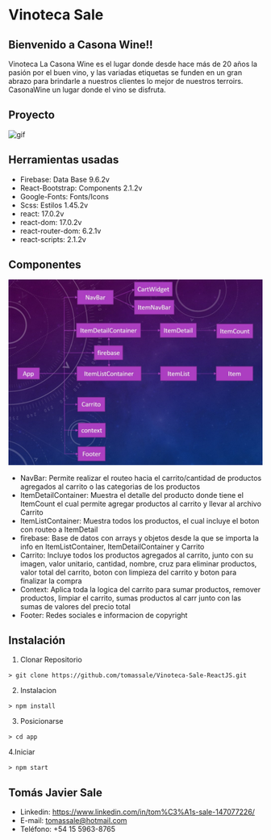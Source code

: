 # Vinoteca Sale
## Bienvenido a Casona Wine!!
Vinoteca La Casona Wine es el lugar donde desde hace más de 20 años la pasión por el buen vino, y las variadas etiquetas se funden en un gran abrazo para brindarle a nuestros clientes lo mejor de nuestros terroirs. CasonaWine un lugar donde el vino se disfruta.
## Proyecto 
![gif](https://github.com/tomassale/Vinoteca-Sale-Final-ReactJs/blob/app/public/img/readme/CasonaWine.gif)
## Herramientas usadas
* Firebase: Data Base 9.6.2v
* React-Bootstrap: Components 2.1.2v
* Google-Fonts: Fonts/Icons
* Scss: Estilos 1.45.2v
* react: 17.0.2v
* react-dom: 17.0.2v
* react-router-dom: 6.2.1v
* react-scripts: 2.1.2v
## Componentes
![imagen](https://github.com/tomassale/Vinoteca-Sale-Final-ReactJs/blob/app/public/img/readme/Componentes.jpeg)
- NavBar: Permite realizar el routeo hacia el carrito/cantidad de productos agregados al carrito o las categorias de los productos
- ItemDetailContainer: Muestra el detalle del producto donde tiene el ItemCount el cual permite agregar productos al carrito y llevar al archivo Carrito
- ItemListContainer: Muestra todos los productos, el cual incluye el boton con routeo a ItemDetail
- firebase: Base de datos con arrays y objetos desde la que se importa la info en ItemListContainer, ItemDetailContainer y Carrito
- Carrito: Incluye todos los productos agregados al carrito, junto con su imagen, valor unitario, cantidad, nombre, cruz para eliminar productos, valor total del carrito, boton con limpieza del carrito y boton para finalizar la compra
- Context: Aplica toda la logica del carrito para sumar productos, remover productos, limpiar el carrito, sumas productos al carr junto con las sumas de valores del precio total
- Footer: Redes sociales e informacion de copyright
## Instalación
1. Clonar Repositorio
```
> git clone https://github.com/tomassale/Vinoteca-Sale-ReactJS.git
```
2. Instalacion
```
> npm install
```
3. Posicionarse
```
> cd app
```
4.Iniciar
```
> npm start
```
## Tomás Javier Sale
* Linkedin: https://www.linkedin.com/in/tom%C3%A1s-sale-147077226/
* E-mail: tomassale@hotmail.com
* Teléfono: +54 15 5963-8765
